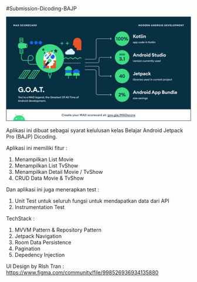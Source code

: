 #Submission-Dicoding-BAJP

![MovieApp](/mad_scorecard/summary.png)

Aplikasi ini dibuat sebagai syarat kelulusan kelas Belajar Android Jetpack Pro (BAJP) Dicoding. <p>
Aplikasi ini memiliki fitur :
1. Menampilkan List Movie
2. Menampilkan List TvShow
3. Menampilkan Detail Movie / TvShow
4. CRUD Data Movie & TvShow

Dan aplikasi ini juga menerapkan test :
1. Unit Test untuk seluruh fungsi untuk mendapatkan data dari API
2. Instrumentation Test 

TechStack :
1. MVVM Pattern & Repository Pattern
2. Jetpack Navigation
4. Room Data Persistence
5. Pagination
6. Depedency Injection

UI Design by Rlsh Tran : https://www.figma.com/community/file/998526936934135880
